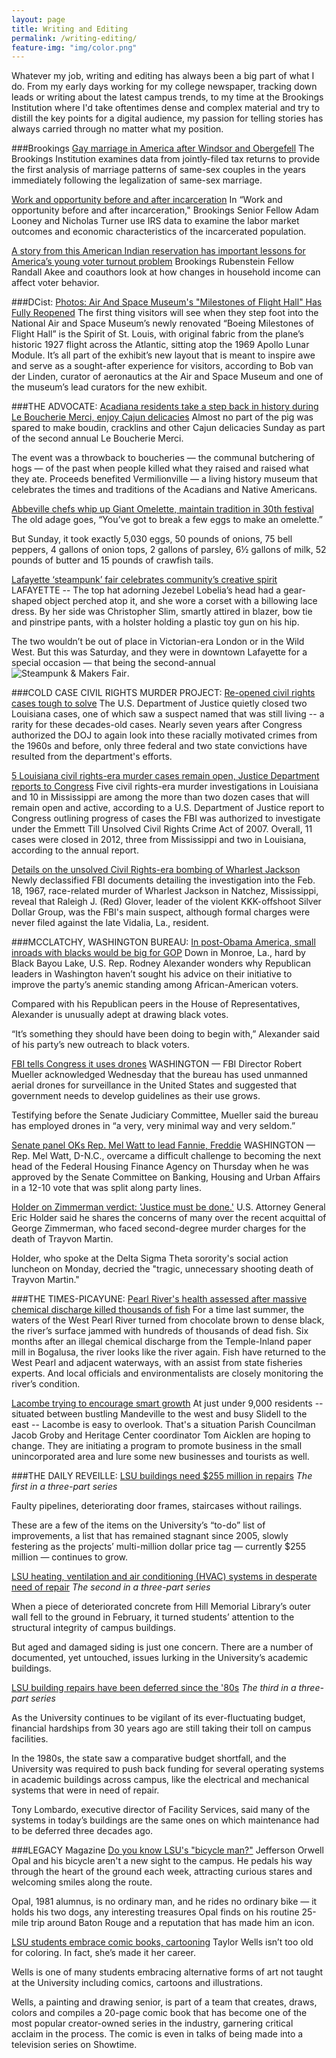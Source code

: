 ```yaml
---
layout: page
title: Writing and Editing
permalink: /writing-editing/
feature-img: "img/color.png"
---
```


Whatever my job, writing and editing has always been a big part of what I do. From my early days working for my college newspaper, tracking down leads or writing about the latest campus trends, to my time at the Brookings Institution where I'd take oftentimes dense and complex material and try to distill the key points for a digital audience, my passion for telling stories has always carried through no matter what my position.

###Brookings
[Gay marriage in America after Windsor and Obergefell](https://www.thibodeauxdesign.com/same-sex-marriage/)
The Brookings Institution examines data from jointly-filed tax returns to provide the first analysis of marriage patterns of same-sex couples in the years immediately following the legalization of same-sex marriage.

[Work and opportunity before and after incarceration](https://www.brookings.edu/research/work-and-opportunity-before-and-after-incarceration/)
In “Work and opportunity before and after incarceration," Brookings Senior Fellow Adam Looney and Nicholas Turner use IRS data to examine the labor market outcomes and economic characteristics of the incarcerated population.

[A story from this American Indian reservation has important lessons for America’s young voter turnout problem](https://www.brookings.edu/blog/up-front/2018/10/25/a-story-from-this-american-indian-reservation-has-important-lessons-for-americas-voter-turnout-problem/)
Brookings Rubenstein Fellow Randall Akee and coauthors look at how changes in household income can affect voter behavior.


###DCist:
﻿[Photos: Air And Space Museum's "Milestones of Flight Hall" Has Fully Reopened](http://dcist.com/2016/06/photos_milestones_of_flight.php#photo-1)
The first thing visitors will see when they step foot into the National Air and Space Museum’s newly renovated “Boeing Milestones of Flight Hall” is the Spirit of St. Louis, with original fabric from the plane’s historic 1927 flight across the Atlantic, sitting atop the 1969 Apollo Lunar Module.
It’s all part of the exhibit’s new layout that is meant to inspire awe and serve as a sought-after experience for visitors, according to Bob van der Linden, curator of aeronautics at the Air and Space Museum and one of the museum’s lead curators for the new exhibit.


###THE ADVOCATE:﻿
[Acadiana residents take a step back in history during Le Boucherie Merci, enjoy Cajun delicacies](http://theadvocate.com/news/acadiana/10976610-123/acadiana-residents-take-a-step)
Almost no part of the pig was spared to make boudin, cracklins and other Cajun delicacies Sunday as part of the second annual Le Boucherie Merci.

The event was a throwback to boucheries — the communal butchering of hogs — of the past when people killed what they raised and raised what they ate. Proceeds benefited Vermilionville — a living history museum that celebrates the times and traditions of the Acadians and Native Americans.

[Abbeville chefs whip up Giant Omelette, maintain tradition in 30th festival](http://theadvocate.com/news/acadiana/10711378-123/abbeville-chefs-whip-up-giant)
The old adage goes, “You’ve got to break a few eggs to make an omelette.”

But Sunday, it took exactly 5,030 eggs, 50 pounds of onions, 75 bell peppers, 4 gallons of onion tops, 2 gallons of parsley, 6½ gallons of milk, 52 pounds of butter and 15 pounds of crawfish tails.

[Lafayette ‘steampunk’ fair celebrates community’s creative spirit](http://theadvocate.com/news/neworleans/neworleansnews/10837965-171/lafayette-steampunk-fair-celebrates-communitys)
LAFAYETTE -- The top hat adorning Jezebel Lobelia’s head had a gear-shaped object perched atop it, and she wore a corset with a billowing lace dress. By her side was Christopher Slim, smartly attired in blazer, bow tie and pinstripe pants, with a holster holding a plastic toy gun on his hip.

The two wouldn’t be out of place in Victorian-era London or in the Wild West. But this was Saturday, and they were in downtown Lafayette for a special occasion — that being the second-annual ![Steampunk & Makers Fair](http://steampunkandmakersfair.org/).

###COLD CASE CIVIL RIGHTS MURDER PROJECT:
[Re-opened civil rights cases tough to solve](http://theadvocate.com/home/8340013-125/re-opened-la-civil-rights-cases)
The U.S. Department of Justice quietly closed two Louisiana cases, one of which saw a suspect named that was still living -- a rarity for these decades-old cases. Nearly seven years after Congress authorized the DOJ to again look into these racially motivated crimes from the 1960s and before, only three federal and two state convictions have resulted from the department's efforts.

[5 Louisiana civil rights-era murder cases remain open, Justice Department reports to Congress](http://www.nola.com/politics/index.ssf/2012/11/5_louisiana_civil_rights_era_m.html)
Five civil rights-era murder investigations in Louisiana and 10 in Mississippi are among the more than two dozen cases that will remain open and active, according to a U.S. Department of Justice report to Congress outlining progress of cases the FBI was authorized to investigate under the Emmett Till Unsolved Civil Rights Crime Act of 2007. Overall, 11 cases were closed in 2012, three from Mississippi and two in Louisiana, according to the annual report.

[Details on the unsolved Civil Rights-era bombing of Wharlest Jackson](http://www.wafb.com/story/20630674/wharlest-jackson-murder)
Newly declassified FBI documents detailing the investigation into the Feb. 18, 1967, race-related murder of Wharlest Jackson in Natchez, Mississippi, reveal that Raleigh J. (Red) Glover, leader of the violent KKK-offshoot Silver Dollar Group, was the FBI's main suspect, although formal charges were never filed against the late Vidalia, La., resident.

###MCCLATCHY, WASHINGTON BUREAU:
[In post-Obama America, small inroads with blacks would be big for GOP](https://www.mcclatchydc.com/news/politics-government/congress/article24751510.html)
Down in Monroe, La., hard by Black Bayou Lake, U.S. Rep. Rodney Alexander wonders why Republican leaders in Washington haven’t sought his advice on their initiative to improve the party’s anemic standing among African-American voters.

Compared with his Republican peers in the House of Representatives, Alexander is unusually adept at drawing black votes.

“It’s something they should have been doing to begin with,” Alexander said of his party’s new outreach to black voters.

[FBI tells Congress it uses drones](https://www.mcclatchydc.com/news/politics-government/congress/article24750211.html)
WASHINGTON — FBI Director Robert Mueller acknowledged Wednesday that the bureau has used unmanned aerial drones for surveillance in the United States and suggested that government needs to develop guidelines as their use grows.

Testifying before the Senate Judiciary Committee, Mueller said the bureau has employed drones in “a very, very minimal way and very seldom.”

[Senate panel OKs Rep. Mel Watt to lead Fannie, Freddie](https://www.mcclatchydc.com/news/politics-government/congress/article24751240.html)
WASHINGTON — Rep. Mel Watt, D-N.C., overcame a difficult challenge to becoming the next head of the Federal Housing Finance Agency on Thursday when he was approved by the Senate Committee on Banking, Housing and Urban Affairs in a 12-10 vote that was split along party lines.

[Holder on Zimmerman verdict: 'Justice must be done.'](https://www.mcclatchydc.com/news/nation-world/national/article24751069.html)
U.S. Attorney General Eric Holder said he shares the concerns of many over the recent acquittal of George Zimmerman, who faced second-degree murder charges for the death of Trayvon Martin.

Holder, who spoke at the Delta Sigma Theta sorority's social action luncheon on Monday, decried the "tragic, unnecessary shooting death of Trayvon Martin."

###THE TIMES-PICAYUNE:
[Pearl River's health assessed after massive chemical discharge killed thousands of fish](https://www.nola.com/news/environment/article_205a9c14-94ea-5ca0-b8a2-8b911f39491d.html)
For a time last summer, the waters of the West Pearl River turned from chocolate brown to dense black, the river’s surface jammed with hundreds of thousands of dead fish. Six months after an illegal chemical discharge from the Temple-Inland paper mill in Bogalusa, the river looks like the river again. Fish have returned to the West Pearl and adjacent waterways, with an assist from state fisheries experts. And local officials and environmentalists are closely monitoring the river’s condition.

[Lacombe trying to encourage smart growth](https://www.nola.com/news/business/article_01940066-bfa4-580d-868f-a744154c4245.html)
At just under 9,000 residents -- situated between bustling Mandeville to the west and busy Slidell to the east -- Lacombe is easy to overlook. That's a situation Parish Councilman Jacob Groby and Heritage Center coordinator Tom Aicklen are hoping to change. They are initiating a program to promote business in the small unincorporated area and lure some new businesses and tourists as well.



###THE DAILY REVEILLE:
[LSU buildings need $255 million in repairs](http://www.lsureveille.com/news/article_51249cae-65aa-11e2-88ca-001a4bcf6878.html)
*The first in a three-part series*

Faulty pipelines, deteriorating door frames, staircases without railings.

These are a few of the items on the University’s “to-do” list of improvements, a list that has remained stagnant since 2005, slowly festering as the projects’ multi-million dollar price tag — currently $255 million — continues to grow.

[LSU heating, ventilation and air conditioning (HVAC) systems in desperate need of repair](http://www.lsureveille.com/news/article_fc47241c-65aa-11e2-aaa3-001a4bcf6878.html)
*The second in a three-part series*

When a piece of deteriorated concrete from Hill Memorial Library’s outer wall fell to the ground in February, it turned students’ attention to the structural integrity of campus buildings.

But aged and damaged siding is just one concern. There are a number of documented, yet untouched, issues lurking in the University’s academic buildings.

[LSU building repairs have been deferred since the '80s](http://www.lsureveille.com/news/article_9126f7f6-65ab-11e2-a7b3-001a4bcf6878.html)
*The third in a three-part series*

As the University continues to be vigilant of its ever-fluctuating budget, financial hardships from 30 years ago are still taking their toll on campus facilities.

In the 1980s, the state saw a comparative budget shortfall, and the University was required to push back funding for several operating systems in academic buildings across campus, like the electrical and mechanical systems that were in need of repair.

 Tony Lombardo, executive director of Facility Services, said many of the systems in today’s buildings are the same ones on which maintenance had to be deferred three decades ago.

###LEGACY Magazine
[Do you know LSU's "bicycle man?"](http://www.lsureveille.com/legacy/article_9850128a-036b-11e2-8602-001a4bcf6878.html)
Jefferson Orwell Opal and his bicycle aren't a new sight to the campus. He pedals his way through the heart of the ground each week, attracting curious stares and welcoming smiles along the route.

Opal, 1981 alumnus, is no ordinary man, and he rides no ordinary bike — it holds his two dogs, any interesting treasures Opal finds on his routine 25-mile trip around Baton Rouge and a reputation that has made him an icon.

[LSU students embrace comic books, cartooning](http://www.lsureveille.com/legacy/features/article_a0119dc0-26d6-11e2-8154-0019bb30f31a.html)
Taylor Wells isn’t too old for coloring. In fact, she’s made it her career.

Wells is one of many students embracing alternative forms of art not taught at the University including comics, cartoons and illustrations.

Wells, a painting and drawing senior, is part of a team that creates, draws, colors and compiles a 20-page comic book that has become one of the most popular creator-owned series in the industry, garnering critical acclaim in the process. The comic is even in talks of being made into a television series on Showtime.
